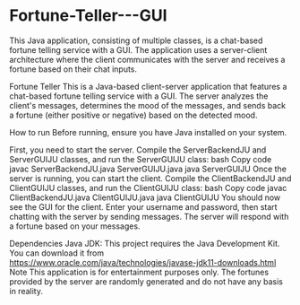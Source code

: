 # Fortune-Teller---GUI
This Java application, consisting of multiple classes, is a chat-based fortune telling service with a GUI. The application uses a server-client architecture where the client communicates with the server and receives a fortune based on their chat inputs.

Fortune Teller
This is a Java-based client-server application that features a chat-based fortune telling service with a GUI. The server analyzes the client's messages, determines the mood of the messages, and sends back a fortune (either positive or negative) based on the detected mood.

How to run
Before running, ensure you have Java installed on your system.

First, you need to start the server. Compile the ServerBackendJU and ServerGUIJU classes, and run the ServerGUIJU class:
bash
Copy code
javac ServerBackendJU.java ServerGUIJU.java
java ServerGUIJU
Once the server is running, you can start the client. Compile the ClientBackendJU and ClientGUIJU classes, and run the ClientGUIJU class:
bash
Copy code
javac ClientBackendJU.java ClientGUIJU.java
java ClientGUIJU
You should now see the GUI for the client. Enter your username and password, then start chatting with the server by sending messages. The server will respond with a fortune based on your messages.

Dependencies
Java JDK: This project requires the Java Development Kit. You can download it from https://www.oracle.com/java/technologies/javase-jdk11-downloads.html
Note
This application is for entertainment purposes only. The fortunes provided by the server are randomly generated and do not have any basis in reality.
